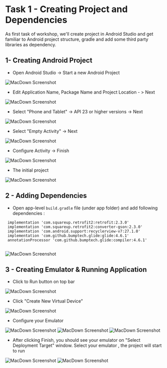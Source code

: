 # Task 1 - Creating Project and Dependencies 

As first task of workshop, we'll create project in Android Studio and get familiar to Android project structure, gradle and add some third party libraries as dependency.


##  1- Creating Android Project 
* Open Android Studio -> Start a new Android Project 

![MacDown Screenshot](https://github.com/busradeniz/android-workshop-beginner/blob/task1/img/1.png)

* Edit Application Name, Package Name and Project Location - > Next

![MacDown Screenshot](https://github.com/busradeniz/android-workshop-beginner/blob/task1/img/2.png)

* Select "Phone and Tablet" -> API 23 or higher versions -> Next

![MacDown Screenshot](https://github.com/busradeniz/android-workshop-beginner/blob/task1/img/3.png)

* Select "Empty Activity" -> Next

![MacDown Screenshot](https://github.com/busradeniz/android-workshop-beginner/blob/task1/img/4.png)


* Configure Activity -> Finish

![MacDown Screenshot](https://github.com/busradeniz/android-workshop-beginner/blob/task1/img/5.png)

* The initial project 

![MacDown Screenshot](https://github.com/busradeniz/android-workshop-beginner/blob/task1/img/6.png)


##  2 - Adding Dependencies 
 * Open app-level ```build.gradle``` file (under app folder) and add following dependencies : 
 
 ```
  implementation 'com.squareup.retrofit2:retrofit:2.3.0'
  implementation 'com.squareup.retrofit2:converter-gson:2.3.0'
  implementation 'com.android.support:recyclerview-v7:27.1.0'
  implementation 'com.github.bumptech.glide:glide:4.6.1'
  annotationProcessor 'com.github.bumptech.glide:compiler:4.6.1'
  
 ```
 
 ![MacDown Screenshot](https://github.com/busradeniz/android-workshop-beginner/blob/task1/img/7.png)
 
##  3 - Creating Emulator & Running Application 
* Click to Run button on top bar

![MacDown Screenshot](https://github.com/busradeniz/android-workshop-beginner/blob/task1/img/8.png)

* Click "Create New Virtual Device" 

![MacDown Screenshot](https://github.com/busradeniz/android-workshop-beginner/blob/task1/img/9.png)

*  Configure your Emulator 

![MacDown Screenshot](https://github.com/busradeniz/android-workshop-beginner/blob/task1/img/10.png)
![MacDown Screenshot](https://github.com/busradeniz/android-workshop-beginner/blob/task1/img/11.png)
![MacDown Screenshot](https://github.com/busradeniz/android-workshop-beginner/blob/task1/img/12.png)

* After clicking Finish, you should see your emulator on "Select Deployment Target"  window. Select your emulator , the project will start to run 

![MacDown Screenshot](https://github.com/busradeniz/android-workshop-beginner/blob/task1/img/13.png)
![MacDown Screenshot](https://github.com/busradeniz/android-workshop-beginner/blob/task1/img/14.png)




